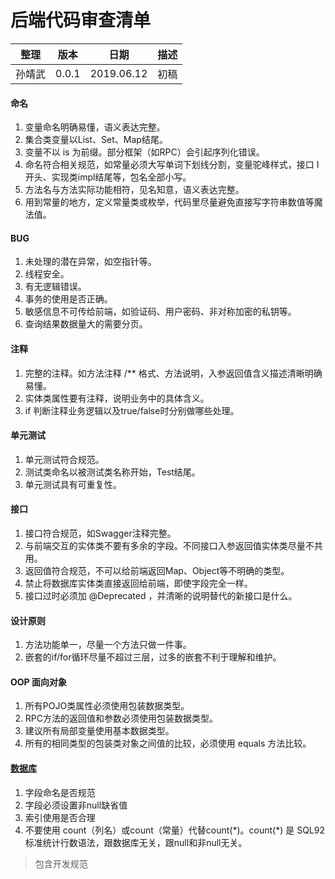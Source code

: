 # 后端代码审查清单

| 整理 | 版本 | 日期       | 描述                                      |
| ---- | ---- | ---------- | ----------------------------------------- |
| 孙靖武 | 0.0.1  | 2019.06.12 | 初稿 |



#### 命名
1. 变量命名明确易懂，语义表达完整。
2. 集合类变量以List、Set、Map结尾。
3. 变量不以 is 为前缀。部分框架（如RPC）会引起序列化错误。
4. 命名符合相关规范，如常量必须大写单词下划线分割，变量驼峰样式，接口 I 开头、实现类impl结尾等，包名全部小写。
5. 方法名与方法实际功能相符，见名知意，语义表达完整。
6. 用到常量的地方，定义常量类或枚举，代码里尽量避免直接写字符串数值等魔法值。

#### BUG
1. 未处理的潜在异常，如空指针等。
2. 线程安全。
3. 有无逻辑错误。
4. 事务的使用是否正确。
5. 敏感信息不可传给前端，如验证码、用户密码、非对称加密的私钥等。
6. 查询结果数据量大的需要分页。

#### 注释
1. 完整的注释。如方法注释 /** 格式、方法说明，入参返回值含义描述清晰明确易懂。
2. 实体类属性要有注释，说明业务中的具体含义。
3. if 判断注释业务逻辑以及true/false时分别做哪些处理。
 
#### 单元测试
1. 单元测试符合规范。
2. 测试类命名以被测试类名称开始，Test结尾。
3. 单元测试具有可重复性。

#### 接口
1. 接口符合规范，如Swagger注释完整。
2. 与前端交互的实体类不要有多余的字段。不同接口入参返回值实体类尽量不共用。
3. 返回值符合规范，不可以给前端返回Map、Object等不明确的类型。
4. 禁止将数据库实体类直接返回给前端，即使字段完全一样。 
5. 接口过时必须加 @Deprecated ，并清晰的说明替代的新接口是什么。

#### 设计原则 
1. 方法功能单一，尽量一个方法只做一件事。
2. 嵌套的if/for循环尽量不超过三层，过多的嵌套不利于理解和维护。

#### OOP 面向对象
1. 所有POJO类属性必须使用包装数据类型。
2. RPC方法的返回值和参数必须使用包装数据类型。
3. 建议所有局部变量使用基本数据类型。
4. 所有的相同类型的包装类对象之间值的比较，必须使用 equals 方法比较。

#### [数据库](https://git.allhome.com.cn/NetWorksDatas/Public/standard/blob/master/%E6%95%B0%E6%8D%AE%E5%BA%93%E8%AE%BE%E8%AE%A1%E8%A7%84%E8%8C%83.md)
1. 字段命名是否规范
2. 字段必须设置非null缺省值
3. 索引使用是否合理
1. 不要使用 count（列名）或count（常量）代替count(\*)。count(\*) 是 SQL92 标准统计行数语法，跟数据库无关，跟null和非null无关。

> 包含开发规范